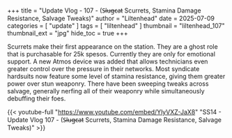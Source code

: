+++
title = "Update Vlog - 107 - (S̶l̶u̶g̶c̶a̶t Scurrets, Stamina Damage Resistance, Salvage Tweaks)"
author = "Liltenhead"
date = 2025-07-09
categories = [
	"update"
]
tags = [
	"liltenhead"
]
thumbnail = "liltenhead_107"
thumbnail_ext = "jpg"
hide_toc = true
+++

Scurrets make their first appearance on the station. They are a ghost role that is purchasable for 25k spesos. Currently they are only for emotional support. A new Atmos device was added that allows technicians even greater control over the pressure in their networks. Most syndicate hardsuits now feature some level of stamina resistance, giving them greater power over stun weaponry. There have been sweeping tweaks across salvage, generally nerfing all of their weaponry while simultaneously debuffing their foes.

{{< youtube-full "https://www.youtube.com/embed/YlyVXZ-JaX8" "SS14 - Update Vlog 107 - (S̶l̶u̶g̶c̶a̶t Scurrets, Stamina Damage Resistance, Salvage Tweaks)" >}}
